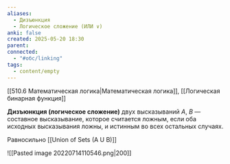 ```yaml
---
aliases:
  - Дизъюнкция
  - Логическое сложение (ИЛИ ∨)
anki: false
created: 2025-05-20 18:30
parent: 
connected:
  - "#обс/linking"
tags:
  - content/empty
---
```


[[510.6 Математическая логика|Математическая логика]], [[Логическая бинарная функция]]

**Дизъюнкция (логическое сложение)** двух высказываний $A$, $B$ — составное высказывание, которое считается ложным, если оба исходных высказывания ложны, и истинным во всех остальных случаях.

Равносильно [[Union of Sets (A U B)]]

![[Pasted image 20220714110546.png|200]]